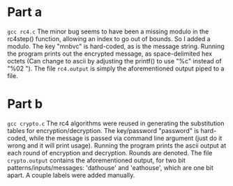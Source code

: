 # Part a
`gcc rc4.c`
The minor bug seems to have been a missing modulo in the rc4step() function, allowing an index to go out of bounds. So I added a modulo.
The key "mnbvc" is hard-coded, as is the message string. Running the program prints out the encrypted message, as space-delimited hex octets (Can change to ascii by adjusting the printf() to use "%c" instead of "%02 ").
The file `rc4.output` is simply the aforementioned output piped to a file.

# Part b
`gcc crypto.c`
The rc4 algorithms were reused in generating the substitution tables for encryption/decryption.
The key/password "password" is hard-coded, while the message is passed via command line argument (just do it wrong and it will print usage).
Running the program prints the ascii output at each round of encryption and decryption. Rounds are denoted.
The file `crypto.output` contains the aforementioned output, for two bit patterns/inputs/messages: 'dathouse' and 'eathouse', which are one bit apart. A couple labels were added manually.
